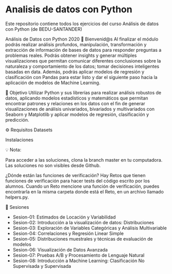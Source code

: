 # Analisis de datos con Python
Este repositorio contiene todos los ejercicios del curso Análisis de datos con Python (de BEDU-SANTANDER)

Análisis de Datos con Python 2020
👋 Bienvenid@s
Al finalizar el módulo podrás realizar análisis profundos, manipulación, transformación y extracción de información de bases de datos para responder preguntas a problemas reales. Podrás obtener insights y generar múltiples visualizaciones que permitan comunicar diferentes conclusiones sobre la naturaleza y comportamiento de los datos; tomar decisiones inteligentes basadas en data. Además, podrás aplicar modelos de regresión y clasificación con Pandas para estar listo y dar el siguiente paso hacia la aplicación de modelos de Machine Learning.

🎯 Objetivo
Utilizar Python y sus librerías para realizar análisis robustos de datos, aplicando modelos estadísticos y matemáticos que permitan encontrar patrones y relaciones en los datos con el fin de generar visualizaciones de análisis univariados, bivariados y multivariados con Seaborn y Matplotlib y aplicar modelos de regresión, clasificación y predicción.

⚙ Requisitos
Datasets

Instalaciones

💡 Nota:

Para acceder a las soluciones, clona la branch master en tu computadora. Las soluciones no son visibles desde Github.

¿Dónde están las funciones de verificación?
Hay Retos que tienen funciones de verificación para hacer tests del código escrito por los alumnos. Cuando un Reto mencione una función de verificación, puedes encontrarla en la misma carpeta donde está el Reto, en un archivo llamado helpers.py.

📑 Sesiones

- Sesion-01: Estimados de Locación y Variabilidad
- Sesion-02: Introducción a la visualización de datos: Distribuciones
- Sesion-03: Exploración de Variables Categóricas y Análisis Multivariable
- Sesion-04: Correlaciones y Regresión Linear Simple
- Sesion-05: Distribuciones muestrales y técnicas de evaluación de modelos
- Sesion-06: Visualización de Datos Avanzada
- Sesion-07: Pruebas A/B y Procesamiento de Lenguaje Natural
- Sesion-08: Introducción a Machine Learning: Clasificación No Supervisada y Supervisada
